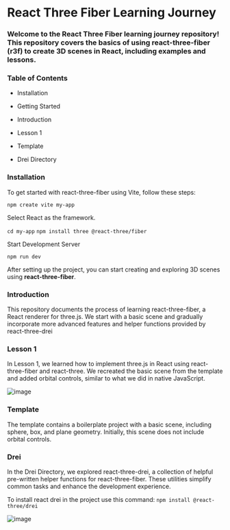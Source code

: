 # React Three Fiber Learning Journey

### Welcome to the React Three Fiber learning journey repository! This repository covers the basics of using react-three-fiber (r3f) to create 3D scenes in React, including examples and lessons.

### Table of Contents

- Installation

- Getting Started

- Introduction

- Lesson 1

- Template

- Drei Directory

### Installation

To get started with react-three-fiber using Vite, follow these steps:

` npm create vite my-app `

Select React as the framework.

` cd my-app `
` npm install three @react-three/fiber `

Start Development Server

` npm run dev `

After setting up the project, you can start creating and exploring 3D scenes using **react-three-fiber**. 

### Introduction

This repository documents the process of learning react-three-fiber, a React renderer for three.js. We start with a basic scene and gradually incorporate more advanced features and helper functions provided by react-three-drei

### Lesson 1

In Lesson 1, we learned how to implement three.js in React using react-three-fiber and react-three. We recreated the basic scene from the template and added orbital controls, similar to what we did in native JavaScript.

![image](https://github.com/user-attachments/assets/1ae79801-ab75-4177-835a-46bbd968baeb)

### Template

The template contains a boilerplate project with a basic scene, including sphere, box, and plane geometry. Initially, this scene does not include orbital controls.

### Drei

In the Drei Directory, we explored react-three-drei, a collection of helpful pre-written helper functions for react-three-fiber. These utilities simplify common tasks and enhance the development experience.

To install react drei in the project use this command: `npm install @react-three/drei`

![image](https://github.com/user-attachments/assets/032c1a2e-8fd0-402e-afed-9a9ac9f481aa)
